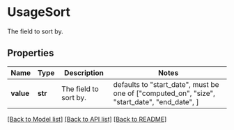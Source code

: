 # UsageSort

The field to sort by.

## Properties
Name | Type | Description | Notes
------------ | ------------- | ------------- | -------------
**value** | **str** | The field to sort by. | defaults to "start_date",  must be one of ["computed_on", "size", "start_date", "end_date", ]

[[Back to Model list]](README.md#documentation-for-models) [[Back to API list]](README.md#documentation-for-api-endpoints) [[Back to README]](README.md)



